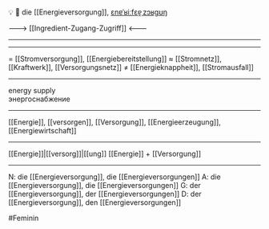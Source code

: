 💡 🔴 die [[Energieversorgung]], [ɛnɐˈʁiːfɛɐ̯ˌzɔʁɡʊŋ](https://youglish.com/pronounce/Energieversorgung/german)

---> [[Ingredient-Zugang-Zugriff]] <---

---

---
= [[Stromversorgung]], [[Energiebereitstellung]]
≈ [[Stromnetz]], [[Kraftwerk]], [[Versorgungsnetz]]
≠ [[Energieknappheit]], [[Stromausfall]]

---
energy supply  
энергоснабжение

---
[[Energie]], [[versorgen]], [[Versorgung]], [[Energieerzeugung]], [[Energiewirtschaft]]

---
[[Energie]]|[[versorg]]|[[ung]]
[[Energie]] + [[Versorgung]]


---
N: die [[Energieversorgung]], die [[Energieversorgungen]]
A: die [[Energieversorgung]], die [[Energieversorgungen]]
G: der [[Energieversorgung]], der [[Energieversorgungen]]
D: der [[Energieversorgung]], den [[Energieversorgungen]]

#Feminin 